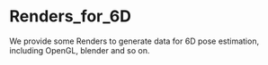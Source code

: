 # Renders_for_6D
We provide some Renders to generate data for 6D pose estimation, including OpenGL, blender and so on.
